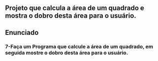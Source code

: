 ## Projeto que calcula a área de um quadrado e mostra o dobro desta área para o usuário.

## Enunciado

<h3>7-Faça um Programa que calcule a área de um quadrado, em seguida mostre o dobro desta área para o usuário.</h3>
